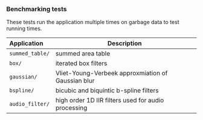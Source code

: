 ### Benchmarking tests

These tests run the application multiple times on garbage data to test running times.

| Application                   | Description                                           |
|:------------------------------|-------------------------------------------------------|
| ``summed_table/``             | summed area table                                     |
| ``box/``                      | iterated box filters                                  |
| ``gaussian/``                 | Vliet-Young-Verbeek approxmiation of Gaussian blur    |
| ``bspline/``                  | bicubic and biquintic b-spline filters                |
| ``audio_filter/``             | high order 1D IIR filters used for audio processing   |

